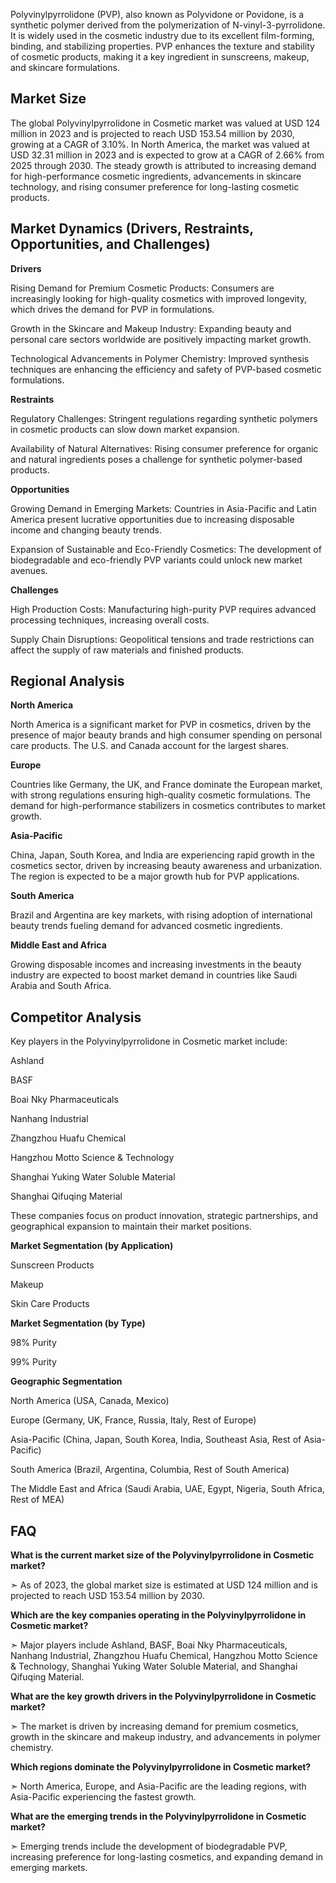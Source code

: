 Polyvinylpyrrolidone (PVP), also known as Polyvidone or Povidone, is a synthetic polymer derived from the polymerization of N-vinyl-3-pyrrolidone. It is widely used in the cosmetic industry due to its excellent film-forming, binding, and stabilizing properties. PVP enhances the texture and stability of cosmetic products, making it a key ingredient in sunscreens, makeup, and skincare formulations.

## Market Size

The global Polyvinylpyrrolidone in Cosmetic market was valued at USD 124 million in 2023 and is projected to reach USD 153.54 million by 2030, growing at a CAGR of 3.10%. In North America, the market was valued at USD 32.31 million in 2023 and is expected to grow at a CAGR of 2.66% from 2025 through 2030. The steady growth is attributed to increasing demand for high-performance cosmetic ingredients, advancements in skincare technology, and rising consumer preference for long-lasting cosmetic products.

## Market Dynamics (Drivers, Restraints, Opportunities, and Challenges)

**Drivers**

Rising Demand for Premium Cosmetic Products: Consumers are increasingly looking for high-quality cosmetics with improved longevity, which drives the demand for PVP in formulations.

Growth in the Skincare and Makeup Industry: Expanding beauty and personal care sectors worldwide are positively impacting market growth.

Technological Advancements in Polymer Chemistry: Improved synthesis techniques are enhancing the efficiency and safety of PVP-based cosmetic formulations.

**Restraints**

Regulatory Challenges: Stringent regulations regarding synthetic polymers in cosmetic products can slow down market expansion.

Availability of Natural Alternatives: Rising consumer preference for organic and natural ingredients poses a challenge for synthetic polymer-based products.

**Opportunities**

Growing Demand in Emerging Markets: Countries in Asia-Pacific and Latin America present lucrative opportunities due to increasing disposable income and changing beauty trends.

Expansion of Sustainable and Eco-Friendly Cosmetics: The development of biodegradable and eco-friendly PVP variants could unlock new market avenues.

**Challenges**

High Production Costs: Manufacturing high-purity PVP requires advanced processing techniques, increasing overall costs.

Supply Chain Disruptions: Geopolitical tensions and trade restrictions can affect the supply of raw materials and finished products.

## Regional Analysis

**North America**

North America is a significant market for PVP in cosmetics, driven by the presence of major beauty brands and high consumer spending on personal care products. The U.S. and Canada account for the largest shares.

**Europe**

Countries like Germany, the UK, and France dominate the European market, with strong regulations ensuring high-quality cosmetic formulations. The demand for high-performance stabilizers in cosmetics contributes to market growth.

**Asia-Pacific**

China, Japan, South Korea, and India are experiencing rapid growth in the cosmetics sector, driven by increasing beauty awareness and urbanization. The region is expected to be a major growth hub for PVP applications.

**South America**

Brazil and Argentina are key markets, with rising adoption of international beauty trends fueling demand for advanced cosmetic ingredients.

**Middle East and Africa**

Growing disposable incomes and increasing investments in the beauty industry are expected to boost market demand in countries like Saudi Arabia and South Africa.

## Competitor Analysis

Key players in the Polyvinylpyrrolidone in Cosmetic market include:

Ashland

BASF

Boai Nky Pharmaceuticals

Nanhang Industrial

Zhangzhou Huafu Chemical

Hangzhou Motto Science & Technology

Shanghai Yuking Water Soluble Material

Shanghai Qifuqing Material

These companies focus on product innovation, strategic partnerships, and geographical expansion to maintain their market positions.

**Market Segmentation (by Application)**

Sunscreen Products

Makeup

Skin Care Products

**Market Segmentation (by Type)**

98% Purity

99% Purity

**Geographic Segmentation**

North America (USA, Canada, Mexico)

Europe (Germany, UK, France, Russia, Italy, Rest of Europe)

Asia-Pacific (China, Japan, South Korea, India, Southeast Asia, Rest of Asia-Pacific)

South America (Brazil, Argentina, Columbia, Rest of South America)

The Middle East and Africa (Saudi Arabia, UAE, Egypt, Nigeria, South Africa, Rest of MEA)

## FAQ 

**What is the current market size of the Polyvinylpyrrolidone in Cosmetic market?**

➣ As of 2023, the global market size is estimated at USD 124 million and is projected to reach USD 153.54 million by 2030.

**Which are the key companies operating in the Polyvinylpyrrolidone in Cosmetic market?**

➣ Major players include Ashland, BASF, Boai Nky Pharmaceuticals, Nanhang Industrial, Zhangzhou Huafu Chemical, Hangzhou Motto Science & Technology, Shanghai Yuking Water Soluble Material, and Shanghai Qifuqing Material.

**What are the key growth drivers in the Polyvinylpyrrolidone in Cosmetic market?**

➣ The market is driven by increasing demand for premium cosmetics, growth in the skincare and makeup industry, and advancements in polymer chemistry.

**Which regions dominate the Polyvinylpyrrolidone in Cosmetic market?**

➣ North America, Europe, and Asia-Pacific are the leading regions, with Asia-Pacific experiencing the fastest growth.

**What are the emerging trends in the Polyvinylpyrrolidone in Cosmetic market?**

➣ Emerging trends include the development of biodegradable PVP, increasing preference for long-lasting cosmetics, and expanding demand in emerging markets.
